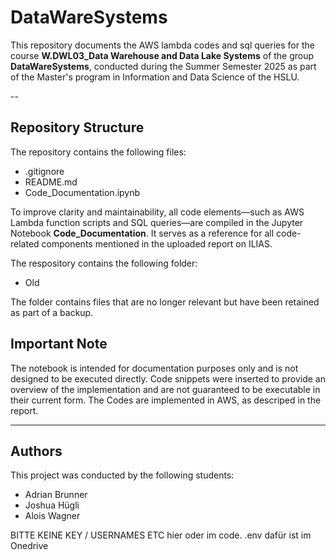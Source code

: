 # DataWareSystems

This repository documents the AWS lambda codes and sql queries for the course **W.DWL03_Data Warehouse and Data Lake Systems** of the group **DataWareSystems**, conducted during the Summer Semester 2025 as part of the Master's program in Information and Data Science of the HSLU.

--
## Repository Structure
The repository contains the following files:
  - .gitignore
  - README.md
  - Code_Documentation.ipynb
    
To improve clarity and maintainability, all code elements—such as AWS Lambda function scripts and SQL queries—are compiled in the Jupyter Notebook **Code_Documentation**. It serves as a reference for all code-related components mentioned in the uploaded report on ILIAS.

The respository contains the following folder:
  - Old

The folder contains files that are no longer relevant but have been retained as part of a backup.


## Important Note
The notebook is intended for documentation purposes only and is not designed to be executed directly. Code snippets were inserted to provide an overview of the implementation and are not guaranteed to be executable in their current form. The Codes are implemented in AWS, as descriped in the report.

---

## Authors

This project was conducted by the following students:

- Adrian Brunner
- Joshua Hügli
- Alois Wagner



BITTE KEINE KEY / USERNAMES ETC hier oder im code. .env dafür ist im Onedrive
